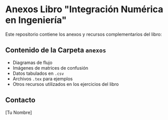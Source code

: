 # Anexos Libro "Integración Numérica en Ingeniería"

Este repositorio contiene los anexos y recursos complementarios del libro:

## Contenido de la Carpeta `anexos`
- Diagramas de flujo
- Imágenes de matrices de confusión
- Datos tabulados en `.csv`
- Archivos `.tex` para ejemplos
- Otros recursos utilizados en los ejercicios del libro

## Contacto
[Tu Nombre]
